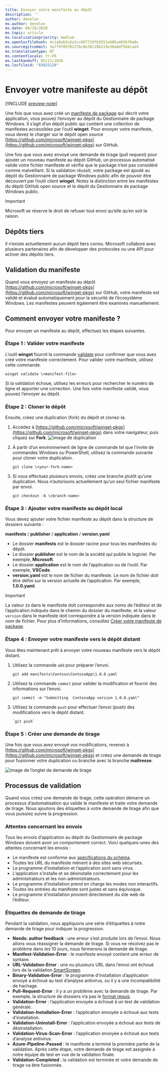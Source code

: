 ```yaml
---
title: Envoyer votre manifeste au dépôt
description: ''
author: denelon
ms.author: denelon
ms.date: 04/29/2020
ms.topic: article
ms.localizationpriority: medium
ms.openlocfilehash: 4c1a8ab3c6a2cc697729fb5551e686a465bf6a0c
ms.sourcegitcommit: 3a7f9f05f0127bc8e38139b219e30a8df584cad3
ms.translationtype: HT
ms.contentlocale: fr-FR
ms.lasthandoff: 05/21/2020
ms.locfileid: "83825120"
---
```

# <a name="submit-your-manifest-to-the-repository"></a>Envoyer votre manifeste au dépôt

[!INCLUDE [preview-note](../../includes/package-manager-preview.md)]

Une fois que vous avez créé un [manifeste de package](manifest.md) qui décrit votre application, vous pouvez l’envoyer au dépôt du Gestionnaire de package Windows. Il s’agit d’un dépôt public qui contient une collection de manifestes accessibles par l’outil **winget**. Pour envoyer votre manifeste, vous devez le charger sur le dépôt open source [https://github.com/microsoft/winget-pkgs](https://github.com/microsoft/winget-pkgs) sur GitHub.

Une fois que vous avez envoyé une demande de tirage (pull request) pour ajouter un nouveau manifeste au dépôt GitHub, un processus automatisé valide votre fichier manifeste et vérifie que le package n’est pas considéré comme malveillant. Si la validation réussit, votre package est ajouté au dépôt du Gestionnaire de package Windows public afin de pouvoir être découvert par l’outil client **winget**. Notez la distinction entre les manifestes du dépôt GitHub open source et le dépôt du Gestionnaire de package Windows public.

> [!IMPORTANT]
> Microsoft se réserve le droit de refuser tout envoi qu’elle qu’en soit la raison.

## <a name="third-party-repositories"></a>Dépôts tiers

Il n’existe actuellement aucun dépôt tiers connu. Microsoft collabore avec plusieurs partenaires afin de développer des protocoles ou une API pour activer des dépôts tiers.

## <a name="manifest-validation"></a>Validation du manifeste

Quand vous envoyez un manifeste au dépôt [https://github.com/microsoft/winget-pkgs](https://github.com/microsoft/winget-pkgs) sur GitHub, votre manifeste est validé et évalué automatiquement pour la sécurité de l’écosystème Windows. Les manifestes peuvent également être examinés manuellement.

## <a name="how-to-submit-your-manifest"></a>Comment envoyer votre manifeste ?

Pour envoyer un manifeste au dépôt, effectuez les étapes suivantes.

### <a name="step-1-validate-your-manifest"></a>Étape 1 : Valider votre manifeste

L’outil **winget** fournit la commande [validate](..\winget\validate.md) pour confirmer que vous avez créé votre manifeste correctement. Pour valider votre manifeste, utilisez cette commande.

```CMD
winget validate \<manifest-file>
```

Si la validation échoue, utilisez les erreurs pour rechercher le numéro de ligne et apporter une correction. Une fois votre manifeste validé, vous pouvez l’envoyer au dépôt.

### <a name="step-2-clone-the-repository"></a>Étape 2 : Cloner le dépôt

Ensuite, créez une duplication (fork) du dépôt et clonez-la.

1. Accédez à [https://github.com/microsoft/winget-pkgs](https://github.com/microsoft/winget-pkgs) dans votre navigateur, puis cliquez sur **Fork**.
    ![image de duplication](images\fork.png)

2. À partir d’un environnement de ligne de commande tel que l’invite de commandes Windows ou PowerShell, utilisez la commande suivante pour cloner votre duplication.
    ```CMD
    git clone \<your-fork-name>
    ```

 3. Si vous effectuez plusieurs envois, créez une branche plutôt qu’une duplication. Nous n’autorisons actuellement qu’un seul fichier manifeste par envoi.
    ```CMD
    git checkout -b \<branch-name>
    ```

### <a name="step-3-add-your-manifest-to-the-local-repository"></a>Étape 3 : Ajouter votre manifeste au dépôt local

Vous devez ajouter votre fichier manifeste au dépôt dans la structure de dossiers suivante :

**manifests** / **publisher** / **application** / **version.yaml**

* Le dossier **manifests** est le dossier racine pour tous les manifestes du dépôt.
* Le dossier **publisher** est le nom de la société qui publie le logiciel. Par exemple, **Microsoft**.
* Le dossier **application** est le nom de l’application ou de l’outil. Par exemple, **VSCode**.
* **version.yaml** est le nom de fichier du manifeste. Le nom de fichier doit être défini sur la version actuelle de l’application. Par exemple, **1.0.0.yaml**.

>[!IMPORTANT]
> La valeur `Id` dans le manifeste doit correspondre aux noms de l’éditeur et de l’application indiqués dans le chemin du dossier du manifeste, et la valeur `version` dans le manifeste doit correspondre à la version indiquée dans le nom de fichier. Pour plus d’informations, consultez [Créer votre manifeste de package](manifest.md#tips-and-best-practices).

### <a name="step-4-submit-your-manifest-to-the-remote-repository"></a>Étape 4 : Envoyer votre manifeste vers le dépôt distant

Vous êtes maintenant prêt à envoyer votre nouveau manifeste vers le dépôt distant.

1. Utilisez la commande `add` pour préparer l’envoi.
    ```CMD
    git add manifests\Contoso\ContosoApp\1.0.0.yaml
    ```

2. Utilisez la commande `commit` pour valider la modification et fournir des informations sur l’envoi.
    ```CMD
    git commit -m "Submitting  ContosoApp version 1.0.0.yaml"
    ```

3. Utilisez la commande `push` pour effectuer l’envoi (push) des modifications vers le dépôt distant.
    ```CMD
    `git push`
    ```

### <a name="step-5-create-a-pull-request"></a>Étape 5 : Créer une demande de tirage

Une fois que vous avez envoyé vos modifications, revenez à [https://github.com/microsoft/winget-pkgs](https://github.com/microsoft/winget-pkgs) et créez une demande de tirage pour fusionner votre duplication ou branche avec la branche **maîtresse**.

![image de l’onglet de demande de tirage](images\pull-request.png)

## <a name="validation-process"></a>Processus de validation

Quand vous créez une demande de tirage, cette opération démarre un processus d’automatisation qui valide le manifeste et traite votre demande de tirage. Nous ajoutons des étiquettes à votre demande de tirage afin que vous puissiez suivre la progression.

### <a name="submission-expectations"></a>Attentes concernant les envois

Tous les envois d’application au dépôt du Gestionnaire de package Windows doivent avoir un comportement correct. Voici quelques-unes des attentes concernant les envois :

* Le manifeste est conforme aux [spécifications du schéma](manifest.md#manifest-contents).
* Toutes les URL du manifeste mènent à des sites web sécurisés.
* Le programme d’installation et l’application sont sans virus.
* L’application s’installe et se désinstalle correctement pour les administrateurs et les non-administrateurs.
* Le programme d’installation prend en charge les modes non interactifs.
* Toutes les entrées du manifeste sont justes et sans équivoque.
* Le programme d’installation provient directement du site web de l’éditeur.

### <a name="pull-request-labels"></a>Étiquettes de demande de tirage

Pendant la validation, nous appliquons une série d’étiquettes à notre demande de tirage pour indiquer la progression.

* **Needs: author feedback** : une erreur s’est produite lors de l’envoi. Nous allons vous réassigner la demande de tirage. Si vous ne résolvez pas le problème dans les 10 jours, nous fermerons la demande de tirage.
* **Manifest-Validation-Error** : le manifeste envoyé contient une erreur de syntaxe.
* **URL-Validation-Error** : une ou plusieurs URL dans l’envoi ont échoué lors de la validation [SmartScreen](https://docs.microsoft.com/windows/security/threat-protection/microsoft-defender-smartscreen/microsoft-defender-smartscreen-overview).
* **Binary-Validation-Error** : le programme d’installation d’application envoyé a échoué au test d’analyse antivirus, ou il y a une incompatibilité de hachage.
* **Pull-Request-Error** : il y a un problème avec la demande de tirage. Par exemple, la structure de dossiers n’a pas le [format requis](#step-3-add-your-manifest-to-the-local-repository).
* **Validation-Error** : l’application envoyée a échoué à un test de validation générale.
* **Validation-Installation-Error** : l’application envoyée a échoué aux tests d’installation.
* **Validation-Uninstall-Error** : l’application envoyée a échoué aux tests de désinstallation.
* **Validation-Virus-Scan-Error** : l’application envoyée a échoué aux tests d’analyse antivirus.
* **Azure-Pipeline-Passed** : le manifeste a terminé la première partie de la validation. Après cette étape, votre demande de tirage est assignée à notre équipe de test en vue de la validation finale.
* **Validation-Completed** : la validation est terminée et votre demande de tirage va être fusionnée.
